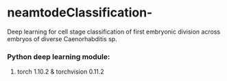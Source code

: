 # neamtodeClassification-
Deep learning for cell stage classification of first embryonic division across embryos of diverse Caenorhabditis sp.


### Python deep learning module: 
1. torch 1.10.2 & torchvision 0.11.2
